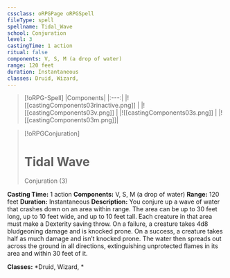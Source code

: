 ```yaml
---
cssclass: oRPGPage oRPGSpell
fileType: spell
spellname: Tidal_Wave
school: Conjuration
level: 3
castingTime: 1 action
ritual: false
components: V, S, M (a drop of water)
range: 120 feet
duration: Instantaneous
classes: Druid, Wizard,
---
```

> [!oRPG-Spell]
> |Components|
> |:---:|
> |![[castingComponents03rinactive.png]] |
> |![[castingComponents03v.png]] |
> |![[castingComponents03s.png]] |
> |![[castingComponents03m.png]]|

> [!oRPGConjuration]
>#  Tidal Wave
> Conjuration  (3)

**Casting Time:** 1 action
**Components:** V, S, M (a drop of water)
**Range:** 120 feet
**Duration:**  Instantaneous
**Description:**
You conjure up a wave of water that crashes down on an area within range. The area can be up to 30 feet long, up to 10 feet wide, and up to 10 feet tall. Each creature in that area must make a Dexterity saving throw. On a failure, a creature takes 4d8 bludgeoning damage and is knocked prone. On a success, a creature takes half as much damage and isn’t knocked prone. The water then spreads out across the ground in all directions, extinguishing unprotected flames in its area and within 30 feet of it.



**Classes:**  *Druid, Wizard, *


